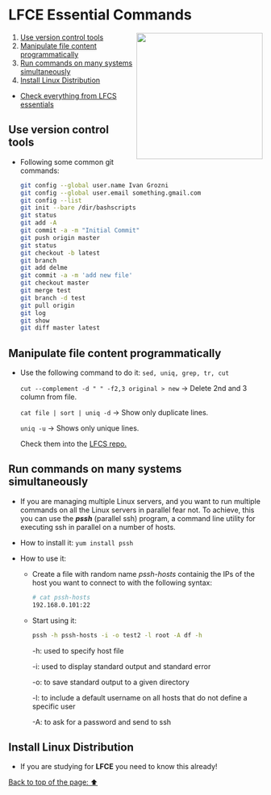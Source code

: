 # LFCE Essential Commands

<img src="https://www.svgrepo.com/show/107972/lazy.svg" width="250" align="right"/></a>

1. [Use version control tools](https://github.com/StenlyTU/LFCE-official/blob/main/stuff/LFCE_EssentialCommands.md#use-version-control-tools)
2. [Manipulate file content programmatically](https://github.com/StenlyTU/LFCE-official/blob/main/stuff/LFCE_EssentialCommands.md#manipulate-file-content-programmatically)
3. [Run commands on many systems simultaneously](https://github.com/StenlyTU/LFCE-official/blob/main/stuff/LFCE_EssentialCommands.md#run-commands-on-many-systems-simultaneously)
4. [Install Linux Distribution](https://github.com/StenlyTU/LFCE-official/blob/main/stuff/LFCE_EssentialCommands.md#install-linux-distribution)

- [Check everything from LFCS essentials](https://github.com/StenlyTU/LFCS-official/blob/main/stuff/EssentialCommands.md)


## Use version control tools

- Following some common git commands:
    ```bash
    git config --global user.name Ivan Grozni
    git config --global user.email something.gmail.com
    git config --list
    git init --bare /dir/bashscripts
    git status
    git add -A
    git commit -a -m "Initial Commit"
    git push origin master
    git status
    git checkout -b latest
    git branch
    git add delme
    git commit -a -m 'add new file'
    git checkout master
    git merge test
    git branch -d test
    git pull origin
    git log
    git show
    git diff master latest
    ```

## Manipulate file content programmatically

- Use the following command to do it: `sed, uniq, grep, tr, cut`

    `cut --complement -d " " -f2,3 original > new` -> Delete 2nd and 3 column from file.

    `cat file | sort | uniq -d` -> Show only duplicate lines.

    `uniq -u` -> Shows only unique lines.

    Check them into the [LFCS repo.](https://github.com/StenlyTU/LFCS-official/blob/main/stuff/EssentialCommands.md)

## Run commands on many systems simultaneously

- If you are managing multiple Linux servers, and you want to run multiple commands on all the
Linux servers in parallel fear not. To achieve, this you can use the ***pssh*** (parallel ssh) program, a command line utility for executing
ssh in parallel on a number of hosts.

- How to install it:  `yum install pssh`

- How to use it:
    - Create a file with random name *pssh-hosts* containig the IPs of the host you want to connect to with the following syntax:
        ```bash
        # cat pssh-hosts
        192.168.0.101:22
        ```
    - Start using it:
        ```bash
        pssh -h pssh-hosts -i -o test2 -l root -A df -h
        ```
        -h: used to specify host file

        -i: used to display standard output and standard error

        -o: to save standard output to a given directory

        -l: to include a default username on all hosts that do not define a specific user 

        -A: to ask for a password and send to ssh

## Install Linux Distribution

- If you are studying for **LFCE** you need to know this already!


[Back to top of the page: ⬆️](https://github.com/StenlyTU/LFCE-official/blob/main/stuff/LFCE_EssentialCommands.md#essential-commands)
